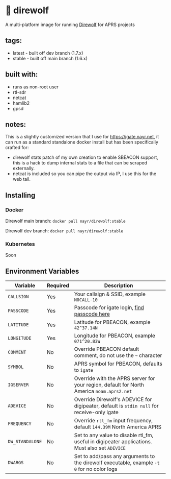 # 📡 direwolf
A multi-platform image for running [Direwolf] for APRS projects

## tags:
 - latest - built off dev branch (1.7.x)
 - stable - built off main branch (1.6.x)

## built with:
 - runs as non-root user
 - rtl-sdr
 - netcat
 - hamlib2
 - gpsd

## notes:
This is a slightly customized version that I use for https://igate.nayr.net, it can run as a standard standalone docker install but has been specifically crafted for:
 - direwolf stats patch of my own creation to enable SBEACON support, this is a hack to dump internal stats to a file that can be scraped externally.
 - netcat is included so you can pipe the output via IP, I use this for the web tail.

## Installing
### Docker
Direwolf main branch:
`docker pull nayr/direwolf:stable`

Direwolf dev branch:
`docker pull nayr/direwolf:stable`

### Kubernetes
Soon

## Environment Variables

| Variable    | Required | Description |
|-------------|-----------|-------------|
| `CALLSIGN`  | Yes | Your callsign & SSID, example `N0CALL-10` |
| `PASSCODE`  | Yes | Passcode for igate login, [find passcode here] |
| `LATITUDE`  | Yes | Latitude for PBEACON, example `42^37.14N` |
| `LONGITUDE` | Yes | Longitude for PBEACON, example `071^20.83W` |
| `COMMENT`   | No  | Override PBEACON default comment, do not use the `~` character |
| `SYMBOL`    | No  | APRS symbol for PBEACON, defaults to `igate` |
| `IGSERVER`  | No  | Override with the APRS server for your region, default for North America `noam.aprs2.net` |
| `ADEVICE`   | No  | Override Direwolf's ADEVICE for digipeater, default is `stdin null` for receive-only igate |
| `FREQUENCY` | No  | Override `rtl_fm` input frequency, default `144.39M` North America APRS |
| `DW_STANDALONE` | No | Set to any value to disable rtl_fm, useful in digipeater applications. Must also set `ADEVICE` |
| `DWARGS` | No | Set to add/pass any arguments to the direwolf executable, example `-t 0` for no color logs |

[Direwolf]: https://github.com/wb2osz/direwolf
[find passcode here]: https://w2b.ro/tools/aprs-passcode/
[k3s]: https://k3s.io
